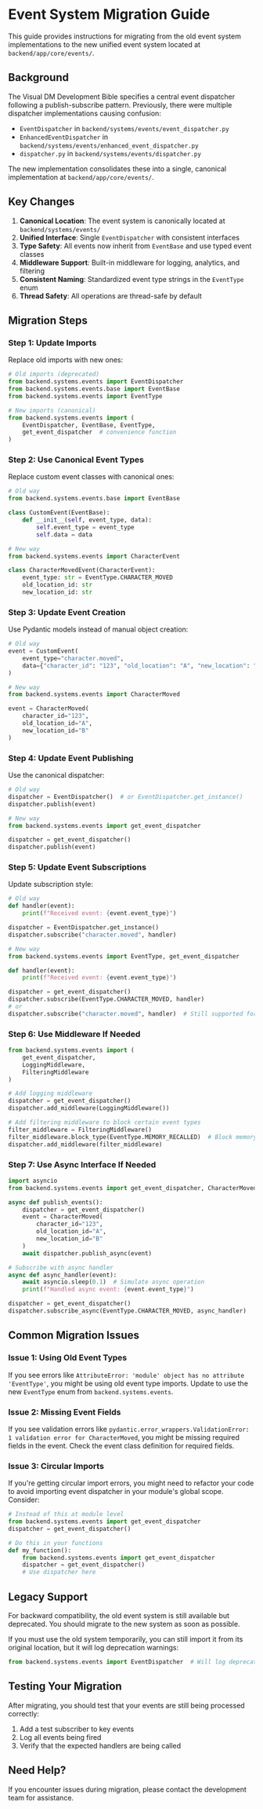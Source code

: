 # Event System Migration Guide

This guide provides instructions for migrating from the old event system implementations to the new unified event system located at `backend/app/core/events/`.

## Background

The Visual DM Development Bible specifies a central event dispatcher following a publish-subscribe pattern. Previously, there were multiple dispatcher implementations causing confusion:

- `EventDispatcher` in `backend/systems/events/event_dispatcher.py`
- `EnhancedEventDispatcher` in `backend/systems/events/enhanced_event_dispatcher.py`
- `dispatcher.py` in `backend/systems/events/dispatcher.py`

The new implementation consolidates these into a single, canonical implementation at `backend/app/core/events/`.

## Key Changes

1. **Canonical Location**: The event system is canonically located at `backend/systems/events/`
2. **Unified Interface**: Single `EventDispatcher` with consistent interfaces
3. **Type Safety**: All events now inherit from `EventBase` and use typed event classes
4. **Middleware Support**: Built-in middleware for logging, analytics, and filtering
5. **Consistent Naming**: Standardized event type strings in the `EventType` enum
6. **Thread Safety**: All operations are thread-safe by default

## Migration Steps

### Step 1: Update Imports

Replace old imports with new ones:

```python
# Old imports (deprecated)
from backend.systems.events import EventDispatcher
from backend.systems.events.base import EventBase
from backend.systems.events import EventType

# New imports (canonical)
from backend.systems.events import (
    EventDispatcher, EventBase, EventType,
    get_event_dispatcher  # convenience function
)
```

### Step 2: Use Canonical Event Types

Replace custom event classes with canonical ones:

```python
# Old way
from backend.systems.events.base import EventBase

class CustomEvent(EventBase):
    def __init__(self, event_type, data):
        self.event_type = event_type
        self.data = data

# New way
from backend.systems.events import CharacterEvent

class CharacterMovedEvent(CharacterEvent):
    event_type: str = EventType.CHARACTER_MOVED
    old_location_id: str
    new_location_id: str
```

### Step 3: Update Event Creation

Use Pydantic models instead of manual object creation:

```python
# Old way
event = CustomEvent(
    event_type="character.moved",
    data={"character_id": "123", "old_location": "A", "new_location": "B"}
)

# New way
from backend.systems.events import CharacterMoved

event = CharacterMoved(
    character_id="123",
    old_location_id="A",
    new_location_id="B"
)
```

### Step 4: Update Event Publishing

Use the canonical dispatcher:

```python
# Old way
dispatcher = EventDispatcher()  # or EventDispatcher.get_instance()
dispatcher.publish(event)

# New way
from backend.systems.events import get_event_dispatcher

dispatcher = get_event_dispatcher()
dispatcher.publish(event)
```

### Step 5: Update Event Subscriptions

Update subscription style:

```python
# Old way
def handler(event):
    print(f"Received event: {event.event_type}")

dispatcher = EventDispatcher.get_instance()
dispatcher.subscribe("character.moved", handler)

# New way
from backend.systems.events import EventType, get_event_dispatcher

def handler(event):
    print(f"Received event: {event.event_type}")

dispatcher = get_event_dispatcher()
dispatcher.subscribe(EventType.CHARACTER_MOVED, handler)
# or
dispatcher.subscribe("character.moved", handler)  # Still supported for backward compatibility
```

### Step 6: Use Middleware If Needed

```python
from backend.systems.events import (
    get_event_dispatcher, 
    LoggingMiddleware,
    FilteringMiddleware
)

# Add logging middleware
dispatcher = get_event_dispatcher()
dispatcher.add_middleware(LoggingMiddleware())

# Add filtering middleware to block certain event types
filter_middleware = FilteringMiddleware()
filter_middleware.block_type(EventType.MEMORY_RECALLED)  # Block memory recall events
dispatcher.add_middleware(filter_middleware)
```

### Step 7: Use Async Interface If Needed

```python
import asyncio
from backend.systems.events import get_event_dispatcher, CharacterMoved

async def publish_events():
    dispatcher = get_event_dispatcher()
    event = CharacterMoved(
        character_id="123",
        old_location_id="A",
        new_location_id="B"
    )
    await dispatcher.publish_async(event)

# Subscribe with async handler
async def async_handler(event):
    await asyncio.sleep(0.1)  # Simulate async operation
    print(f"Handled async event: {event.event_type}")

dispatcher = get_event_dispatcher()
dispatcher.subscribe_async(EventType.CHARACTER_MOVED, async_handler)
```

## Common Migration Issues

### Issue 1: Using Old Event Types

If you see errors like `AttributeError: 'module' object has no attribute 'EventType'`, you might be using old event type imports. Update to use the new `EventType` enum from `backend.systems.events`.

### Issue 2: Missing Event Fields

If you see validation errors like `pydantic.error_wrappers.ValidationError: 1 validation error for CharacterMoved`, you might be missing required fields in the event. Check the event class definition for required fields.

### Issue 3: Circular Imports

If you're getting circular import errors, you might need to refactor your code to avoid importing event dispatcher in your module's global scope. Consider:

```python
# Instead of this at module level
from backend.systems.events import get_event_dispatcher
dispatcher = get_event_dispatcher()

# Do this in your functions
def my_function():
    from backend.systems.events import get_event_dispatcher
    dispatcher = get_event_dispatcher()
    # Use dispatcher here
```

## Legacy Support

For backward compatibility, the old event system is still available but deprecated. You should migrate to the new system as soon as possible.

If you must use the old system temporarily, you can still import it from its original location, but it will log deprecation warnings:

```python
from backend.systems.events import EventDispatcher  # Will log deprecation warning
```

## Testing Your Migration

After migrating, you should test that your events are still being processed correctly:

1. Add a test subscriber to key events
2. Log all events being fired
3. Verify that the expected handlers are being called

## Need Help?

If you encounter issues during migration, please contact the development team for assistance. 